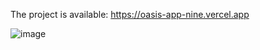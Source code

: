 The project is available: https://oasis-app-nine.vercel.app


![image](https://github.com/user-attachments/assets/c1a6e625-7c39-47f0-b897-b6a1e5ce4cb4)
